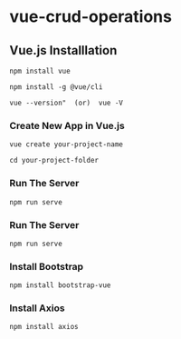 # vue-crud-operations

## Vue.js Installlation

```
npm install vue

npm install -g @vue/cli

vue --version"  (or)  vue -V
```

### Create New App in Vue.js

```
vue create your-project-name

cd your-project-folder
```

### Run The Server

```
npm run serve
```

### Run The Server

```
npm run serve
```

### Install Bootstrap

```
npm install bootstrap-vue
```

### Install Axios

```
npm install axios
```
